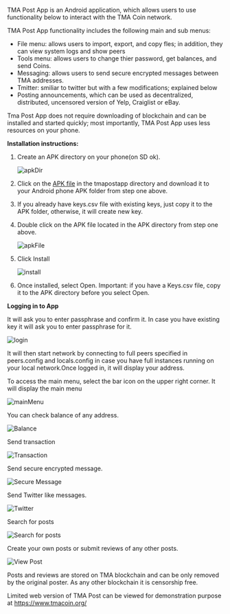 TMA Post App is an Android application, which allows users to use functionality below to interact with the TMA Coin network.

TMA Post App functionality includes the following main and sub menus:

* File menu: allows users to import, export, and copy fles; in addition, they can view system logs and show peers 
* Tools menu: allows users to change thier password, get balances, and send Coins.
* Messaging: allows users to send secure encrypted messages between TMA addresses.
* Tmitter: smiliar to twitter but with a few modifications; explained below
* Posting announcements,  which can be used as decentralized, distributed, uncensored version of Yelp, Craiglist or eBay.

Tma Post App does not require downloading of blockchain and can be installed and started quickly; most importantly, TMA Post App uses less resources on your phone. 

<b>Installation instructions:</b>

1. Create an APK directory on your phone(on SD ok). 

   ![apkDir](https://raw.githubusercontent.com/tmacoin/tmapost/master/tmapost/images/android1.png)

2. Click on the  [APK file](https://github.com/tmacoin/tmapostapp/tma.apk) in the tmapostapp directory and download it to your Android phone APK folder from step one above.

3. If you already have keys.csv file with existing keys, just copy it to the APK folder, otherwise, it will create new key. 
4. Double click on the APK file located in the APK directory from step one above. 

   ![apkFile](https://raw.githubusercontent.com/tmacoin/tmapost/master/tmapost/images/android2.png)

5. Click Install

   ![install](https://raw.githubusercontent.com/tmacoin/tmapost/master/tmapost/images/android3.png)

6. Once installed, select Open. Important: if you have a Keys.csv file, copy it to the APK directory before you select Open.

<b>Logging in to App</b>

It will ask you to enter passphrase and confirm it. In case you have existing key it will ask you to enter passphrase for it.

  ![login](https://raw.githubusercontent.com/tmacoin/tmapost/master/tmapost/images/android5.png)

It will then start network by connecting to full peers specified in peers.config and locals.config in case you have full instances running on your local network.Once logged in, it will display your address.

To access the main menu, select the bar icon on the upper right corner. It will display the main menu

  ![mainMenu](https://raw.githubusercontent.com/tmacoin/tmapost/master/tmapost/images/android5.png)




You can check balance of any address.

![Balance](https://raw.githubusercontent.com/tmacoin/tmapost/master/tmapost/images/image002.png)

Send transaction

![Transaction](https://raw.githubusercontent.com/tmacoin/tmapost/master/tmapost/images/image003.png)

Send secure encrypted message.

![Secure Message](https://raw.githubusercontent.com/tmacoin/tmapost/master/tmapost/images/image004.png)

Send Twitter like messages.

![Twitter](https://raw.githubusercontent.com/tmacoin/tmapost/master/tmapost/images/image005.png)

Search for posts

![Search for posts](https://raw.githubusercontent.com/tmacoin/tmapost/master/tmapost/images/image006.png)

Create your own posts or submit reviews of any other posts.

![View Post](https://raw.githubusercontent.com/tmacoin/tmapost/master/tmapost/images/image007.png)

Posts and reviews are stored on TMA blockchain and can be only removed by the original poster. As any other blockchain it is censorship free.

Limited web version of TMA Post can be viewed for demonstration purpose at https://www.tmacoin.org/

